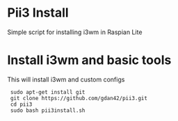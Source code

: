 # Pii3 Install 
Simple script for installing i3wm in Raspian Lite
 
 # Install i3wm and basic tools
This will install i3wm and custom configs

     sudo apt-get install git
     git clone https://github.com/gdan42/pii3.git
     cd pii3
     sudo bash pii3install.sh
     
